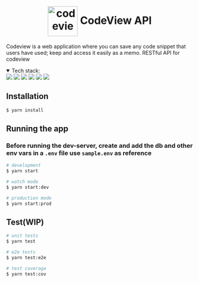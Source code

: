 <h1 align="center">
  <img align="center" width="80" alt="codeview-logo" src="https://user-images.githubusercontent.com/22023256/136692460-ed7f0835-e895-4341-b149-218771218d35.png" />
  <span>CodeView API</span>
</h1>

Codeview is a web application where you can save any code snippet that users have used; keep and access it easily as a memo. RESTful API for codeview

<details open>
<summary>Tech stack:</summary>
<img src="https://img.shields.io/badge/TypeScript-007ACC?style=for-the-badge&logo=typescript&logoColor=white" />
<img src="https://img.shields.io/badge/Nest.js-20232A?style=for-the-badge&logo=nestjs&logoColor=white" />
<img src="https://img.shields.io/badge/Node.js-339933?style=for-the-badge&logo=nodedotjs&logoColor=white" />
<img src="https://img.shields.io/badge/Express.js-000000?style=for-the-badge&logo=express&logoColor=white" />
<img src="https://img.shields.io/badge/PostgreSQL-316192?style=for-the-badge&logo=postgresql&logoColor=white" />
<img src="https://img.shields.io/badge/Typeorm-316192?style=for-the-badge&logoColor=white" />
</details>

## Installation

```bash
$ yarn install
```

## Running the app

### Before running the dev-server, create and add the db and other env vars in a `.env` file use `sample.env` as reference

```bash
# development
$ yarn start

# watch mode
$ yarn start:dev

# production mode
$ yarn start:prod
```

## Test(WIP)

```bash
# unit tests
$ yarn test

# e2e tests
$ yarn test:e2e

# test coverage
$ yarn test:cov
```
